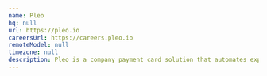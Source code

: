 ```yaml
---
name: Pleo
hq: null
url: https://pleo.io
careersUrl: https://careers.pleo.io
remoteModel: null
timezone: null
description: Pleo is a company payment card solution that automates expense reports and simplifies company spending.
---
```

